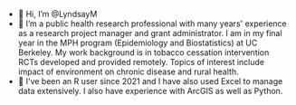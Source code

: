 - 👋 Hi, I’m @LyndsayM
- 👀 I’m a public health research professional with many years' experience as a research project manager and grant administrator. I am in my final year in the MPH program (Epidemiology and Biostatistics) at UC Berkeley. My work background is in tobacco cessation intervention RCTs developed and provided remotely. Topics of interest include impact of environment on chronic disease and rural health.
- 🌱 I've been an R user since 2021 and I have also used Excel to manage data extensively. I also have experience with ArcGIS as well as Python.


<!---
LyndsayM/LyndsayM is a ✨ special ✨ repository because its `README.md` (this file) appears on your GitHub profile.
You can click the Preview link to take a look at your changes.
--->
